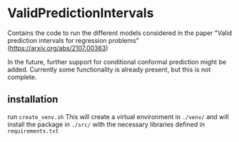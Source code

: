 # ValidPredictionIntervals
Contains the code to run the different models considered in the paper "Valid prediction intervals for regression problems" (https://arxiv.org/abs/2107.00363)

In the future, further support for conditional conformal prediction might be added. Currently some functionality is already present, but this is not complete.

## installation

run `create_venv.sh`
This will create a virtual environment in `./venv/` and will install the package in `./src/` with the necessary libraries defined in `requirements.txt`